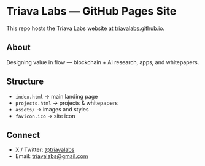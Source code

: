 # Triava Labs — GitHub Pages Site
This repo hosts the Triava Labs website at [triavalabs.github.io](https://triavalabs.github.io).

## About
Designing value in flow — blockchain + AI research, apps, and whitepapers.

## Structure
- `index.html` → main landing page
- `projects.html` → projects & whitepapers
- `assets/` → images and styles
- `favicon.ico` → site icon

## Connect
- X / Twitter: [@triavalabs](https://x.com/triavalabs)
- Email: triavalabs@gmail.com
